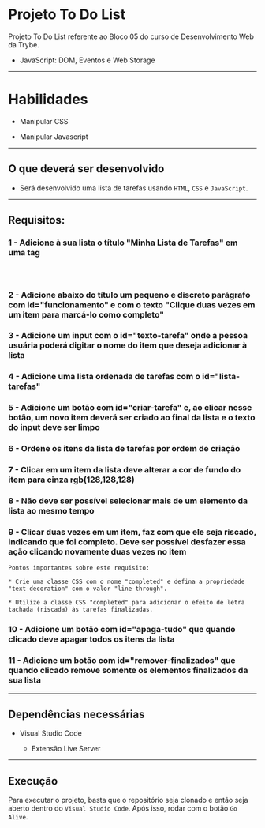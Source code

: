 # Projeto To Do List

Projeto To Do List referente ao Bloco 05 do curso de Desenvolvimento Web da Trybe.
- JavaScript: DOM, Eventos e Web Storage

---

# Habilidades

- Manipular CSS

- Manipular Javascript

--- 

## O que deverá ser desenvolvido

- Será desenvolvido uma lista de tarefas usando `HTML`, `CSS` e `JavaScript`.

---


## Requisitos:

### 1 - Adicione à sua lista o título "Minha Lista de Tarefas" em uma tag <header>


### 2 - Adicione abaixo do título um pequeno e discreto parágrafo com id="funcionamento" e com o texto "Clique duas vezes em um item para marcá-lo como completo"


### 3 - Adicione um input com o id="texto-tarefa" onde a pessoa usuária poderá digitar o nome do item que deseja adicionar à lista


### 4 - Adicione uma lista ordenada de tarefas com o id="lista-tarefas"


### 5 - Adicione um botão com id="criar-tarefa" e, ao clicar nesse botão, um novo item deverá ser criado ao final da lista e o texto do input deve ser limpo


### 6 - Ordene os itens da lista de tarefas por ordem de criação


### 7 - Clicar em um item da lista deve alterar a cor de fundo do item para cinza rgb(128,128,128)


### 8 - Não deve ser possível selecionar mais de um elemento da lista ao mesmo tempo


### 9 - Clicar duas vezes em um item, faz com que ele seja riscado, indicando que foi completo. Deve ser possível desfazer essa ação clicando novamente duas vezes no item

    Pontos importantes sobre este requisito:

    * Crie uma classe CSS com o nome "completed" e defina a propriedade "text-decoration" com o valor "line-through".

    * Utilize a classe CSS "completed" para adicionar o efeito de letra tachada (riscada) às tarefas finalizadas.
  

### 10 - Adicione um botão com id="apaga-tudo" que quando clicado deve apagar todos os itens da lista


### 11 - Adicione um botão com id="remover-finalizados" que quando clicado remove **somente** os elementos finalizados da sua lista

---
  
## Dependências necessárias

- Visual Studio Code 

  - Extensão Live Server

---

## Execução
Para executar o projeto, basta que o repositório seja clonado e então seja aberto dentro do `Visual Studio Code`. Após isso, rodar com o botão `Go Alive`.

